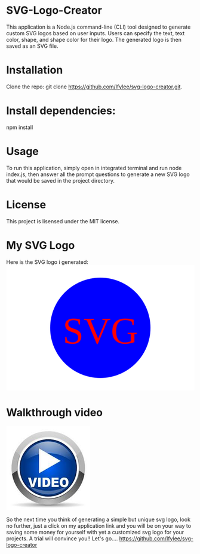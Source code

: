 # SVG-Logo-Creator

This application is a Node.js command-line (CLI) tool designed to generate custom SVG logos based on user inputs. Users can specify the text, text color, shape, and shape color for their logo. The generated logo is then saved as an SVG file.

# Installation

Clone the repo: git clone https://github.com/Ifylee/svg-logo-creator.git.

# Install dependencies: 
npm install 

# Usage
To run this application, simply open in integrated terminal and run node index.js, then answer all the prompt questions to generate a new SVG logo that would be saved in the project directory.

# License
This project is lisensed under the MIT license.

# My SVG Logo

Here is the SVG logo i generated: 
![My SVG Logo](./examples/SVG.svg)

# Walkthrough video

[![video image](image-1.png)](https://drive.google.com/file/d/1tBnzT3NumTY67SpsBc8K_2aKp7YmRIFh/view?usp=sharing)

So the next time you think of generating a simple but unique svg logo, look no further, just a click  on my application link and you will be on your way to saving some money for yourself with yet a customized svg logo for your projects. A trial will convince you!! Let's go....
https://github.com/Ifylee/svg-logo-creator

